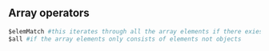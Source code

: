 ## Array operators

```python
$elemMatch #this iterates through all the array elements if there exiest an object
$all #if the array elements only consists of elements not objects
```
